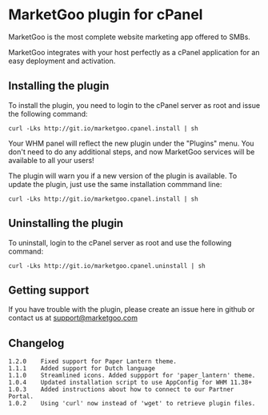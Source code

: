 MarketGoo plugin for cPanel
===========================

MarketGoo is the most complete website marketing app offered to SMBs.

MarketGoo integrates with your host perfectly as a cPanel application for an easy deployment and activation.

Installing the plugin
---------------------

To install the plugin, you need to login to the cPanel server as root and issue the following command:

    curl -Lks http://git.io/marketgoo.cpanel.install | sh

Your WHM panel will reflect the new plugin under the "Plugins" menu. You don't need to do any additional steps, and now MarketGoo services will be available to all your users!

The plugin will warn you if a new version of the plugin is available. To update the plugin, just use the same installation commmand line:

    curl -Lks http://git.io/marketgoo.cpanel.install | sh


Uninstalling the plugin
-----------------------

To uninstall, login to the cPanel server as root and use the following command:

    curl -Lks http://git.io/marketgoo.cpanel.uninstall | sh


Getting support
---------------

If you have trouble with the plugin, please create an issue here in github or contact us at support@marketgoo.com


Changelog
---------

    1.2.0    Fixed support for Paper Lantern theme.
    1.1.1    Added support for Dutch language
    1.1.0    Streamlined icons. Added suppport for 'paper_lantern' theme.
    1.0.4    Updated installation script to use AppConfig for WHM 11.38+
    1.0.3    Added instructions about how to connect to our Partner Portal.
    1.0.2    Using 'curl' now instead of 'wget' to retrieve plugin files.

